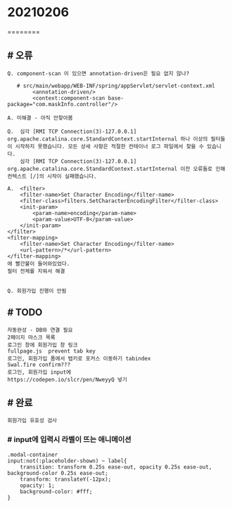 # 20210206
========

## # 오류
    Q. component-scan 이 있으면 annotation-driven은 필요 없지 않나?

       # src/main/webapp/WEB-INF/spring/appServlet/servlet-context.xml
            <annotation-driven/>
            <context:component-scan base-package="com.maskInfo.controller"/>

    A. 미해결 - 아직 안찾아봄

    Q.  심각 [RMI TCP Connection(3)-127.0.0.1] org.apache.catalina.core.StandardContext.startInternal 하나 이상의 필터들이 시작하지 못했습니다. 모든 상세 사항은 적절한 컨테이너 로그 파일에서 찾을 수 있습니다.
        심각 [RMI TCP Connection(3)-127.0.0.1] org.apache.catalina.core.StandardContext.startInternal 이전 오류들로 인해 컨텍스트 [/]의 시작이 실패했습니다.
 
    A. 	<filter>
		<filter-name>Set Character Encoding</filter-name>
		<filter-class>filters.SetCharacterEncodingFilter</filter-class>
		<init-param>
			<param-name>encoding</param-name>
			<param-value>UTF-8</param-value>
		</init-param>
	</filter>
	<filter-mapping>
		<filter-name>Set Character Encoding</filter-name>
		<url-pattern>/*</url-pattern>
	</filter-mapping>
    에 빨간불이 들어와있었다.
    필터 전체를 지워서 해결


    Q. 회원가입 진행이 안됨
 
## # TODO
    자동완성 - DB와 연결 필요
    2페이지 마스크 목록
    로그인 창에 회원가입 창 링크
    fullpage.js  prevent tab key
    로그인, 회원가입 폼에서 탭키로 포커스 이동하기 tabindex
    Swal.fire confirm???
    로그인, 회원가입 input에
    https://codepen.io/slcr/pen/NweyyQ 넣기

## # 완료
    회원가입 유효성 검사

### # input에 입력시 라벨이 뜨는 애니메이션
    .modal-container
    input:not(:placeholder-shown) ~ label{
        transition: transform 0.25s ease-out, opacity 0.25s ease-out, background-color 0.25s ease-out;
        transform: translateY(-12px);
        opacity: 1;
        background-color: #fff;
    }